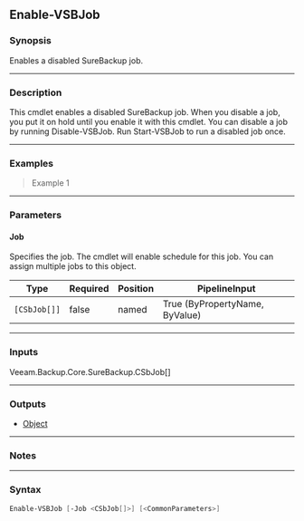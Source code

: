 Enable-VSBJob
-------------

### Synopsis
Enables a disabled SureBackup job.

---

### Description

This cmdlet enables a disabled SureBackup job. When you disable a job, you put it on hold until you enable it with this cmdlet. You can disable a job by running Disable-VSBJob. Run Start-VSBJob to run a disabled job once.

---

### Examples
> Example 1

---

### Parameters
#### **Job**
Specifies the job. The cmdlet will enable schedule for this job. You can assign multiple jobs to this object.

|Type        |Required|Position|PipelineInput                 |
|------------|--------|--------|------------------------------|
|`[CSbJob[]]`|false   |named   |True (ByPropertyName, ByValue)|

---

### Inputs
Veeam.Backup.Core.SureBackup.CSbJob[]

---

### Outputs
* [Object](https://learn.microsoft.com/en-us/dotnet/api/System.Object)

---

### Notes

---

### Syntax
```PowerShell
Enable-VSBJob [-Job <CSbJob[]>] [<CommonParameters>]
```
